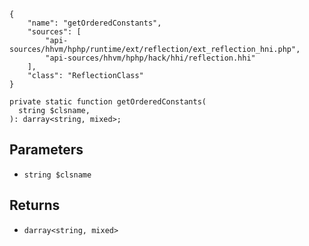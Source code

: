 ``` yamlmeta
{
    "name": "getOrderedConstants",
    "sources": [
        "api-sources/hhvm/hphp/runtime/ext/reflection/ext_reflection_hni.php",
        "api-sources/hhvm/hphp/hack/hhi/reflection.hhi"
    ],
    "class": "ReflectionClass"
}
```




``` Hack
private static function getOrderedConstants(
  string $clsname,
): darray<string, mixed>;
```




## Parameters




+ ` string $clsname `




## Returns




* ` darray<string, mixed> `
<!-- HHAPIDOC -->
